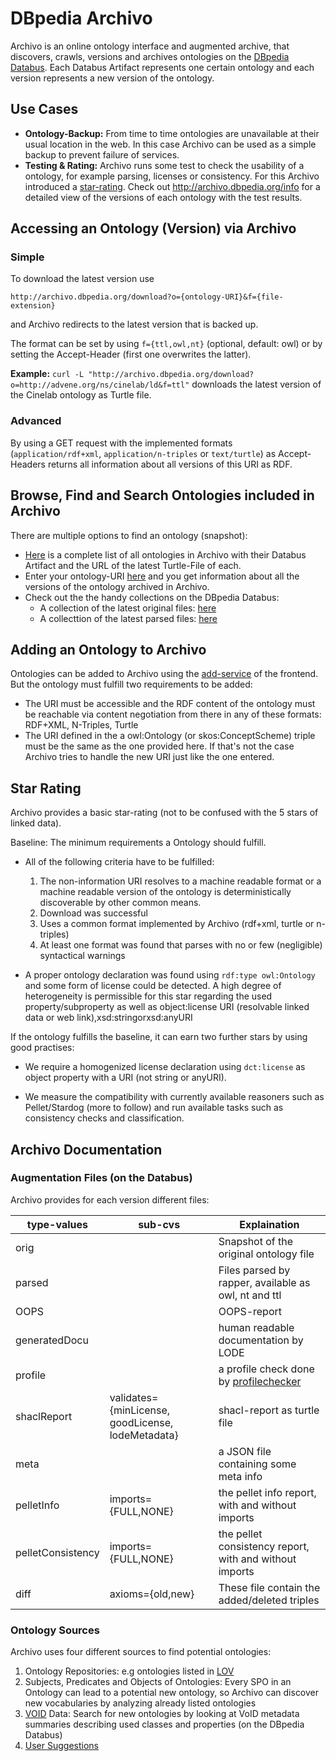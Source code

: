 # DBpedia Archivo


Archivo is an online ontology interface and augmented archive, that discovers, crawls, versions and archives ontologies on the [DBpedia Databus](https://databus.dbpedia.org/ontologies/). Each Databus Artifact represents one certain ontology and each version represents a new version of the ontology.

## Use Cases

* **Ontology-Backup:** From time to time ontologies are unavailable at their usual location in the web. In this case Archivo can be used as a simple backup to prevent failure of services.
* **Testing & Rating:** Archivo runs some test to check the usability of a ontology, for example parsing, licenses or consistency. For this Archivo introduced a [star-rating](#Stars). 
Check out <http://archivo.dbpedia.org/info> for a detailed view of the versions of each ontology with the test results.

## Accessing an Ontology (Version) via Archivo

### Simple
To download the latest version use 

`http://archivo.dbpedia.org/download?o={ontology-URI}&f={file-extension}`

and Archivo redirects to the latest version that is backed up.

The format can be set by using `f={ttl,owl,nt}` (optional, default: owl) or by setting the Accept-Header (first one overwrites the latter).

**Example:**
`curl -L "http://archivo.dbpedia.org/download?o=http://advene.org/ns/cinelab/ld&f=ttl"`
downloads the latest version of the Cinelab ontology as Turtle file.

### Advanced

By using a GET request with the implemented formats (`application/rdf+xml`, `application/n-triples` or `text/turtle`) as Accept-Headers returns all information about all versions of this URI as RDF.

## Browse, Find and Search Ontologies included in Archivo

There are multiple options to find an ontology (snapshot):

* [Here](http://archivo.dbpedia.org/list) is a complete list of all ontologies in Archivo with their Databus Artifact and the URL of the latest Turtle-File of each.
* Enter your ontology-URI [here](http://archivo.dbpedia.org/info) and you get information about all the versions of the ontology archived in Archivo.
* Check out the the handy collections on the DBpedia Databus:
    * A collection of the latest original files: [here](https://databus.dbpedia.org/jfrey/collections/archivo-latest-original-ontology-snapshots)
    * A collecttion of the latest parsed files: [here](https://databus.dbpedia.org/jfrey/collections/archivo-latest-ontology-snapshots)

## Adding an Ontology to Archivo

Ontologies can be added to Archivo using the [add-service](http://archivo.dbpedia.org/add) of the frontend. But the ontology must fulfill two requirements to be added:
* The URI must be accessible and the RDF content of the ontology must be reachable via content negotiation from there in any of these formats: RDF+XML, N-Triples, Turtle
* The URI defined in the a owl:Ontology (or skos:ConceptScheme) triple must be the same as the one provided here. If that's not the case Archivo tries to handle the new URI just like the one entered.

## Star Rating

Archivo provides a basic star-rating (not to be confused with the 5 stars of linked data).

Baseline: The minimum requirements a Ontology should fulfill.

* All  of  the  following  criteria  have  to  be  fulfilled:
    1) The non-information URI resolves to a machine readable format or a machine readable version of the ontology is deterministically discoverable by other common means. 
    2) Download was successful 
    3) Uses a common format implemented by Archivo (rdf+xml, turtle or n-triples)
    4) At least one format was found that parses with no or few (negligible) syntactical warnings

* A proper ontology declaration was found using `rdf:type owl:Ontology` and some form of license could be detected. A high degree of heterogeneity is permissible for this star regarding the used property/subproperty as well as  object:license  URI  (resolvable  linked  data  or  web  link),xsd:stringorxsd:anyURI

If the ontology fulfills the baseline, it can earn two further stars by using good practises:

* We require a homogenized license declaration using `dct:license` as object property with a URI (not string or anyURI). 

* We measure the compatibility with currently available reasoners such as Pellet/Stardog (more to follow) and run available tasks such as consistency checks and classification.

## Archivo Documentation


### Augmentation Files (on the Databus)

Archivo provides for each version different files:

| type-values | sub-cvs | Explaination |
| -------- | -------- | -------- |
| orig     |      | Snapshot of the original ontology file |
| parsed   |      | Files parsed by rapper, available as owl, nt and ttl |
| OOPS     |      | OOPS-report |
| generatedDocu | | human readable documentation by LODE |
| profile | | a profile check done by [profilechecker](https://github.com/stain/profilechecker)|
| shaclReport | validates={minLicense, goodLicense, lodeMetadata} | shacl-report as turtle file|
| meta | | a JSON file containing some meta info |
| pelletInfo | imports={FULL,NONE} | the pellet info report, with and without imports |
| pelletConsistency | imports={FULL,NONE} | the pellet consistency report, with and without imports |
| diff | axioms={old,new} | These file contain the added/deleted triples | 


### Ontology Sources

Archivo uses four different sources to find potential ontologies:

1. Ontology Repositories: e.g ontologies listed in [LOV](https://lov.linkeddata.es/dataset/lov/)
2. Subjects, Predicates and Objects of Ontologies: Every SPO in an Ontology can lead to a potential new ontology, so Archivo can discover new vocabularies by analyzing already listed ontologies
3. [VOID](https://www.w3.org/TR/void/) Data: Search for new ontologies by looking at VoID metadata summaries describing used classes and properties (on the DBpedia Databus) 
4. [User Suggestions](http://archivo.dbpedia.org/add)
